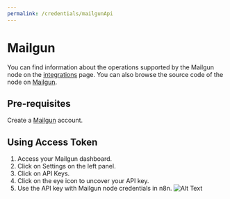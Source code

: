 ```yaml
---
permalink: /credentials/mailgunApi
---
```



# Mailgun
You can find information about the operations supported by the Mailgun node on the [integrations](https://n8n.io/integrations/n8n-nodes-base.mailgun) page. You can also browse the source code of the node on [Mailgun](https://github.com/n8n-io/n8n/tree/master/packages/nodes-base/nodes/Mailgun).

## Pre-requisites

Create a [Mailgun](https://www.mailgun.com/) account.

## Using Access Token

1. Access your Mailgun dashboard.
2. Click on Settings on the left panel.
3. Click on API Keys.
4. Click on the eye icon to uncover your API key.
5. Use the API key with Mailgun node credentials in n8n.
![Alt Text](https://i.imgur.com/d8V0RL8.gif)





